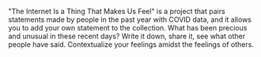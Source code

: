 "The Internet Is a Thing That Makes Us Feel" is a project that pairs statements made by people in the past year with COVID data, and it allows you to add your own statement to the collection.
What has been precious and unusual in these recent days?
Write it down, share it, see what other people have said.
Contextualize your feelings amidst the feelings of others. 
